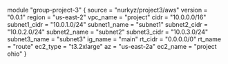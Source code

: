 module "group-project-3" {
        source = "nurkyz/project3/aws"
        version = "0.0.1"
        region = "us-east-2"
        vpc_name = "project"
        cidr = "10.0.0.0/16"
        subnet1_cidr = "10.0.1.0/24"
        subnet1_name = "subnet1"
        subnet2_cidr = "10.0.2.0/24"
        subnet2_name = "subnet2"
        subnet3_cidr = "10.0.3.0/24"
        subnet3_name = "subnet3"
        ig_name = "main"
        rt_cidr = "0.0.0.0/0"
    rt_name = "route"
    ec2_type = "t3.2xlarge"
    az = "us-east-2a"
    ec2_name = "project ohio"
}